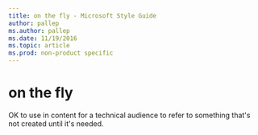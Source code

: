 ```yaml
---
title: on the fly - Microsoft Style Guide
author: pallep
ms.author: pallep
ms.date: 11/19/2016
ms.topic: article
ms.prod: non-product specific
---
```


# on the fly

OK to use in content for a technical audience to refer to something that's not created until it's needed. 
